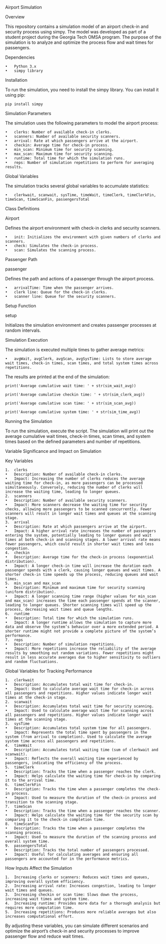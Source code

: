 Airport Simulation

Overview

This repository contains a simulation model of an airport check-in and security process using simpy. The model was developed as part of a student project during the Georgia Tech OMSA program. The purpose of the simulation is to analyze and optimize the process flow and wait times for passengers.

Dependencies

	•	Python 3.x
	•	simpy library

Installation

To run the simulation, you need to install the simpy library. You can install it using pip:

`pip install simpy`

Simulation Parameters

The simulation uses the following parameters to model the airport process:

	•	clerks: Number of available check-in clerks.
	•	scanners: Number of available security scanners.
	•	arrival: Rate at which passengers arrive at the airport.
	•	checkin: Average time for check-in process.
	•	min_scan: Minimum time for security scanning.
	•	max_scan: Maximum time for security scanning.
	•	runtime: Total time for which the simulation runs.
	•	reps: Number of simulation repetitions to perform for averaging results.

Global Variables

The simulation tracks several global variables to accumulate statistics:

	•	clerkwait, scanwait, sysTime, timeWait, timeClerk, timeClerkFin, timeScan, timeScanFin, passengersTotal

Class Definitions

Airport

Defines the airport environment with check-in clerks and security scanners.

	•	init: Initializes the environment with given numbers of clerks and scanners.
	•	check: Simulates the check-in process.
	•	scan: Simulates the scanning process.

Passenger Path

passenger

Defines the path and actions of a passenger through the airport process.

	•	arrivalTime: Time when the passenger arrives.
	•	clerk line: Queue for the check-in clerks.
	•	scanner line: Queue for the security scanners.

Setup Function

setup

Initializes the simulation environment and creates passenger processes at random intervals.

Simulation Execution

The simulation is executed multiple times to gather average metrics:

	•	avgWait, avgClerk, avgScan, avgSysTime: Lists to store average wait times, check-in times, scan times, and total system times across repetitions.

The results are printed at the end of the simulation:

`print('Average cumulative wait time: ' + str(sim_wait_avg))`

`print('Average cumulative checkin time: ' + str(sim_clerk_avg))`

`print('Average cumulative scan time: ' + str(sim_scan_avg))`

`print('Average cumulative system time: ' + str(sim_time_avg))`

Running the Simulation

To run the simulation, execute the script. The simulation will print out the average cumulative wait times, check-in times, scan times, and system times based on the defined parameters and number of repetitions.

Variable Significance and Impact on Simulation

Key Variables

	1.	clerks
	•	Description: Number of available check-in clerks.
	•	Impact: Increasing the number of clerks reduces the average waiting time for check-in, as more passengers can be processed simultaneously. Conversely, reducing the number of clerks will increase the waiting time, leading to longer queues.
	2.	scanners
	•	Description: Number of available security scanners.
	•	Impact: More scanners decrease the waiting time for security checks, allowing more passengers to be scanned concurrently. Fewer scanners will result in longer wait times and queues at the scanning stage.
	3.	arrival
	•	Description: Rate at which passengers arrive at the airport.
	•	Impact: A higher arrival rate increases the number of passengers entering the system, potentially leading to longer queues and wait times at both check-in and scanning stages. A lower arrival rate means fewer passengers, which could result in shorter wait times and less congestion.
	4.	checkin
	•	Description: Average time for the check-in process (exponential distribution).
	•	Impact: A longer check-in time will increase the duration each passenger spends with a clerk, causing longer queues and wait times. A shorter check-in time speeds up the process, reducing queues and wait times.
	5.	min_scan and max_scan
	•	Description: Minimum and maximum time for security scanning (uniform distribution).
	•	Impact: A longer scanning time range (higher values for min_scan and max_scan) increases the time each passenger spends at the scanner, leading to longer queues. Shorter scanning times will speed up the process, decreasing wait times and queue lengths.
	6.	runtime
	•	Description: Total time for which the simulation runs.
	•	Impact: A longer runtime allows the simulation to capture more data and observe the system’s behavior over a more extended period. A shorter runtime might not provide a complete picture of the system’s performance.
	7.	reps
	•	Description: Number of simulation repetitions.
	•	Impact: More repetitions increase the reliability of the average results by smoothing out random variations. Fewer repetitions might result in less accurate averages due to higher sensitivity to outliers and random fluctuations.

Global Variables for Tracking Performance

	1.	clerkwait
	•	Description: Accumulates total wait time for check-in.
	•	Impact: Used to calculate average wait time for check-in across all passengers and repetitions. Higher values indicate longer wait times at the check-in stage.
	2.	scanwait
	•	Description: Accumulates total wait time for security scanning.
	•	Impact: Used to calculate average wait time for scanning across all passengers and repetitions. Higher values indicate longer wait times at the scanning stage.
	3.	sysTime
	•	Description: Accumulates total system time for all passengers.
	•	Impact: Represents the total time spent by passengers in the system (from arrival to completion). Used to calculate the average system time across all passengers and repetitions.
	4.	timeWait
	•	Description: Accumulates total waiting time (sum of clerkwait and scanwait).
	•	Impact: Reflects the overall waiting time experienced by passengers, indicating the efficiency of the process.
	5.	timeClerk
	•	Description: Tracks the time when a passenger reaches the clerk.
	•	Impact: Helps calculate the waiting time for check-in by comparing it to the arrival time.
	6.	timeClerkFin
	•	Description: Tracks the time when a passenger completes the check-in process.
	•	Impact: Used to measure the duration of the check-in process and transition to the scanning stage.
	7.	timeScan
	•	Description: Tracks the time when a passenger reaches the scanner.
	•	Impact: Helps calculate the waiting time for the security scan by comparing it to the check-in completion time.
	8.	timeScanFin
	•	Description: Tracks the time when a passenger completes the scanning process.
	•	Impact: Used to measure the duration of the scanning process and overall system time.
	9.	passengersTotal
	•	Description: Tracks the total number of passengers processed.
	•	Impact: Useful for calculating averages and ensuring all passengers are accounted for in the performance metrics.

How Inputs Affect the Simulation

	1.	Increasing clerks or scanners: Reduces wait times and queues, improving overall system efficiency.
	2.	Increasing arrival rate: Increases congestion, leading to longer wait times and queues.
	3.	Increasing checkin or scan time: Slows down the process, increasing wait times and system time.
	4.	Increasing runtime: Provides more data for a thorough analysis but requires more computation time.
	5.	Increasing repetitions: Produces more reliable averages but also increases computational effort.

By adjusting these variables, you can simulate different scenarios and optimize the airport’s check-in and security processes to improve passenger flow and reduce wait times.
